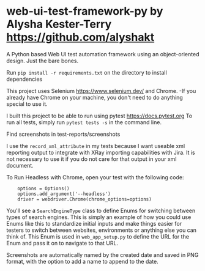 # web-ui-test-framework-py by Alysha Kester-Terry https://github.com/alyshakt

A Python based Web UI test automation framework using an object-oriented design. Just the bare bones.

Run `pip install -r requirements.txt` on the directory to install dependencies

This project uses Selenium https://www.selenium.dev/ and Chrome. 
-If you already have Chrome on your machine, you don't need to do anything special to use it.

I built this project to be able to run using pytest https://docs.pytest.org
To run all tests, simply run `pytest tests -s` in the command line.

Find screenshots in test-reports/screenshots

I use the `record_xml_attribute` in my tests because I want useable xml reporting output to integrate with XRay
importing capabilities with Jira. It is not necessary to use it if you do not care for that output in your xml document.

To Run Headless with Chrome, open your test with the following code:

```
	options = Options()
	options.add_argument('--headless')
	driver = webdriver.Chrome(chrome_options=options)
```

You'll see a `SearchEngineType` class to define Enums for switching between types of search engines. This is simply an
example of how you could use Enums like this to standardize initial inputs and make things easier for testers to switch
between websites, environments or anything else you can think of. This Enum is used in `web_app_setup.py` to define the
URL for the Enum and pass it on to navigate to that URL.

Screenshots are automatically named by the created date and saved in PNG format, with the option to add a name to append
to the date.

